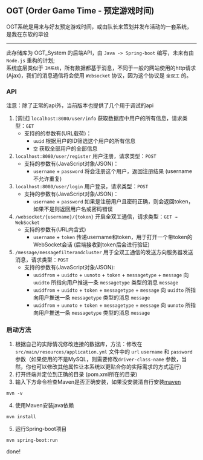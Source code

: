 ## OGT (Order Game Time - 预定游戏时间)
OGT系统是用来与好友预定游戏时间，或由队长来策划并发布活动的一套系统，是我在东软的毕设
***
此存储库为 OGT_System 的后端API，由 `Java -> Spring-boot` 编写，未来有由 `Node.js` 重构的计划;
</br>
系统底层类似于 `IM系统`，所有数据都基于消息，不同于一般的网站使用的http请求(Ajax)，我们的消息通信将会使用 `Websocket` 协议，因为这个协议是 `全双工` 的。
### API
注意：除了正常的api外，当前版本也提供了几个用于调试的api
1. [调试] `localhost:8080/user/info`   获取数据库中用户的所有信息，请求类型：`GET`
    * 支持的的参数有(URL载荷)：
        * `uuid` 根据用户的ID筛选这个用户的所有信息
        * `空` 获取全部用户的全部信息
2. `localhost:8080/user/register`   用户注册，请求类型：`POST`
    * 支持的参数有(JavaScript对象/JSON)：
        * `username` + `password`  将会注册这个用户，返回注册结果 (username不允许重复)
3. `localhost:8080/user/login`   用户登录，请求类型：`POST`
    * 支持的参数有(JavaScript对象/JSON)：
        * `username` + `password`  如果是注册用户且密码正确，则会返回token，如果不是则返回用户名或密码错误
4.  `/websocket/{username}/{token}`  开启全双工通信，请求类型：`GET → WebSocket`
    * 支持的参数有(URL内含式)
        * `username` + `token`  传递username和token，用于打开一个带token的WebSocket会话 (后端接收到token后会进行验证)
5.  `/message/messagefilterandcluster`  用于全双工通信的发送方向服务器发送消息，请求类型：`POST`
    * 支持的参数有(JavaScript对象/JSON):
        * `uuidfrom` + `uuidto` + `uunoto` + `token` + `messagetype` + `message`  向 `uuidto` 所指向用户推送一条 `messagetype` 类型的消息 `message`
        * `uuidfrom` + `uuidto` + `token` + `messagetype` + `message`  向 `uuidto` 所指向用户推送一条 `messagetype` 类型的消息 `message`
        * `uuidfrom` + `uunoto` + `token` + `messagetype` + `message`  向 `uunoto` 所指向用户推送一条 `messagetype` 类型的消息 `message`
          

### 启动方法
1. 根据自己的实际情况修改连接的数据库，方法：修改在 `src/main/resources/application.yml` 文件中的 `url` `username` 和 `password`参数（如果使用的不是MySQL，则需要修改`driver-class-name` 参数，当然，你也可以修改其他属性让本系统以更贴合你的实际需求的方式运行）
2. 打开终端并定位到正确的目录 (pom.xml所在的目录)
3. 输入下方命令检查Maven是否正确安装，如果没安装清自行安装[maven](https://github.com/apache/maven)
```
mvn -v
```
4. 使用Maven安装java依赖
```
mvn install
```
5. 运行Spring-boot项目
```
mvn spring-boot:run
```

done!
